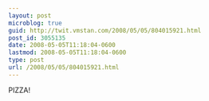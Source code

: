 ```yaml
---
layout: post
microblog: true
guid: http://twit.vmstan.com/2008/05/05/804015921.html
post_id: 3055135
date: 2008-05-05T11:18:04-0600
lastmod: 2008-05-05T11:18:04-0600
type: post
url: /2008/05/05/804015921.html
---
```

PIZZA!

